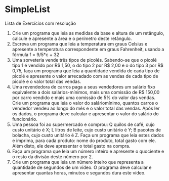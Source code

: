 # SimpleList
Lista de Exercícios com resolução

1. Crie um programa que leia as medidas da base e altura de um retângulo, calcule e apresente a área e o perímetro deste retângulo.
2. Escreva um programa que leia a temperatura em graus Celsius e apresente a temperatura correspondente em graus Fahrenheit, usando a fórmula f = 9/5*c + 32 
3. Uma sorveteria vende três tipos de picolés. Sabendo-se que o picolé tipo 1 é vendido por R$ 1,50, o do tipo 2 por R$ 2,00 e o do tipo 3 por R$ 0,75, faça um programa que leia a quantidade vendida de cada tipo de picolé e apresente o valor arrecadado com as vendas de cada tipo de picolé e o valor total das vendas.
4. Uma revendedora de carros paga a seus vendedores um salário fixo equivalente a dois salários-mínimos, mais uma comissão de R$ 150,00 por carro vendido e mais uma comissão de 5% do valor das vendas. Crie um programa que leia o valor do saláriomínimo, quantos carros o vendedor vendeu ao longo do mês e o valor total das vendas. Após ler os dados, o programa deve calcular e apresentar o valor do salário do funcionário.
5. Uma pessoa foi ao supermercado e comprou: Q quilos de café, cujo custo unitário é X; L litros de leite, cujo custo unitário é Y; B pacotes de bolacha, cujo custo unitário é Z. Faça um programa que leia estes dados e imprima, para cada produto: nome do produto, total gasto com ele. Além disto, ele deve apresentar o total gasto na compra.
6. Faça um programa que leia um número inteiro e apresente o quociente e o resto da divisão deste número por 2.
7. Crie um programa que leia um número inteiro que representa a quantidade de segundos de um vídeo. O programa deve calcular e apresentar quantas horas, minutos e segundos dura este vídeo.
